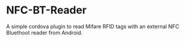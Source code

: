 # NFC-BT-Reader
A  simple cordova plugin to read Mifare RFID tags with an external NFC Bluethoot reader from Android.
